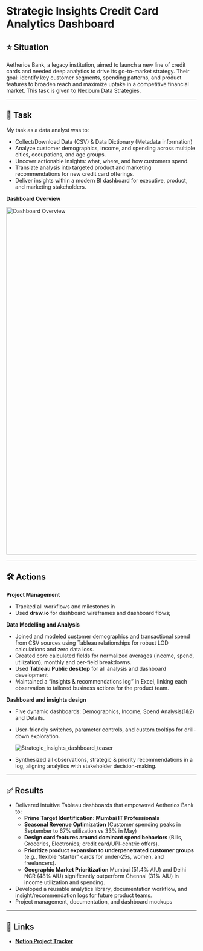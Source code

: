 # Strategic Insights Credit Card Analytics Dashboard

## ⭐️ Situation
Aetherios Bank, a legacy institution, aimed to launch a new line of credit cards and needed deep analytics to drive its go-to-market strategy. Their goal: identify key customer segments, spending patterns, and product features to broaden reach and maximize uptake in a competitive financial market. This task is given to Nexioum Data Strategies.

---

## 🎯 Task
My task as a data analyst was to:
*  Collect/Download Data (CSV) & Data Dictionary (Metadata information)
*  Analyze customer demographics, income, and spending across multiple cities, occupations, and age groups.
*  Uncover actionable insights: what, where, and how customers spend.
*  Translate analysis into targeted product and marketing recommendations for new credit card offerings.
*  Deliver insights within a modern BI dashboard for executive, product, and marketing stakeholders.

**Dashboard Overview**

<img width="1522" height="917" alt="Dashboard Overview" src="https://github.com/user-attachments/assets/285dad94-4e3e-4b37-8b8a-0379d30bf576" />

---

## 🛠️ Actions
**Project Management**
*  Tracked all workflows and milestones in 
*  Used **draw.io** for dashboard wireframes and dashboard flows;

**Data Modelling and Analysis**
*  Joined and modeled customer demographics and transactional spend from CSV sources using Tableau relationships for robust LOD calculations and zero data loss.
*  Created core calculated fields for normalized averages (income, spend, utilization), monthly and per-field breakdowns.
*  Used **Tableau Public desktop** for all analysis and dashboard development
*  Maintained a “insights & recommendations log” in Excel, linking each observation to tailored business actions for the product team.

**Dashboard and insights design**
*  Five dynamic dashboards: Demographics, Income, Spend Analysis(1&2) and Details.
*  User-friendly switches, parameter controls, and custom tooltips for drill-down exploration.

   ![Strategic_insights_dashboard_teaser](https://github.com/user-attachments/assets/3d08c2e5-6c9c-400b-9d34-840d345b0fc2)

*  Synthesized all observations, strategic & priority recommendations in a log, aligning analytics with stakeholder decision-making.

---

## ✅ Results
*  Delivered intuitive Tableau dashboards that empowered Aetherios Bank to:
    *  **Prime Target Identification: Mumbai IT Professionals**
    *  **Seasonal Revenue Optimization** (Customer spending peaks in September to 67% utilization vs 33% in May)
    *  **Design card features around dominant spend behaviors** (Bills, Groceries, Electronics; credit card/UPI-centric offers).
    *  **Prioritize product expansion to underpenetrated customer groups** (e.g., flexible “starter” cards for under-25s, women, and freelancers).
    *  **Geographic Market Prioritization** Mumbai (51.4% AIU) and Delhi NCR (48% AIU) significantly outperform Chennai (31% AIU) in income utilization and spending.
*  Developed a reusable analytics library, documentation workflow, and insight/recommendation logs for future product teams.
*  Project management, documentation, and dashboard mockups

---

## 🔗 Links
*  **[Notion Project Tracker](https://www.notion.so/Strategic-Insights-Dashboard-Banking-2413e2a3100580369b86fbc24cd9de11?source=copy_link)**

